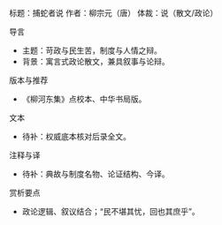 标题：捕蛇者说
作者：柳宗元（唐）
体裁：说（散文/政论）

导言
- 主题：苛政与民生苦，制度与人情之辩。
- 背景：寓言式政论散文，兼具叙事与论辩。

版本与推荐
- 《柳河东集》点校本、中华书局版。

文本
- 待补：权威底本核对后录全文。

注释与译
- 待补：典故与制度名物、论证结构、今译。

赏析要点
- 政论逻辑、叙议结合；“民不堪其忧，回也其庶乎”。